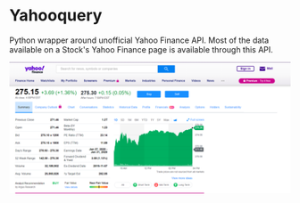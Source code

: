 # Yahooquery

Python wrapper around unofficial Yahoo Finance API.  Most of the data available on a Stock's Yahoo Finance page is available through this API.

![Yahoo Finance Homepage](./img/yahoo_finance_homepage.png)